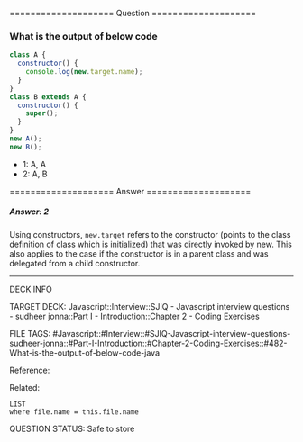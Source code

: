 ==================== Question ====================  

### What is the output of below code

```javascript
class A {
  constructor() {
    console.log(new.target.name);
  }
}
class B extends A {
  constructor() {
    super();
  }
}
new A();
new B();
```

- 1: A, A
- 2: A, B  

==================== Answer ====================  

##### Answer: 2

Using constructors, `new.target` refers to the constructor (points to the class
definition of class which is initialized) that was directly invoked by new. This
also applies to the case if the constructor is in a parent class and was
delegated from a child constructor.

---

DECK INFO

TARGET DECK: Javascript::Interview::SJIQ - Javascript interview questions -
sudheer jonna::Part I - Introduction::Chapter 2 - Coding Exercises

FILE TAGS:
#Javascript::#Interview::#SJIQ-Javascript-interview-questions-sudheer-jonna::#Part-I-Introduction::#Chapter-2-Coding-Exercises::#482-What-is-the-output-of-below-code-java

Reference:

Related:

```dataview
LIST
where file.name = this.file.name
```

QUESTION STATUS: Safe to store
